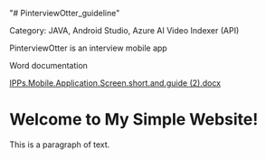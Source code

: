"# PinterviewOtter_guideline" 

Category: JAVA, Android Studio, Azure AI Video Indexer (API)

PinterviewOtter is an interview mobile app

Word documentation



[IPPs.Mobile.Application.Screen.short.and.guide (2).docx](https://github.com/zeroyip175/PinterviewOtter_done/files/11998893/IPPs.Mobile.Application.Screen.short.and.guide.2.docx)

<!DOCTYPE html>
<html>
<meta name="google-site-verification" content="bVxGL-ABUv3oBt5SUwc49Lf6deCQP3o2MHnDJvgrNsA" />
<head>
  <title>My Simple Website</title>
</head>
<body>
  <h1>Welcome to My Simple Website!</h1>
  <p>This is a paragraph of text.</p>
</body>
</html>
